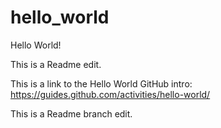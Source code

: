 # hello_world
Hello World!

This is a Readme edit.

This is a link to the Hello World GitHub intro: https://guides.github.com/activities/hello-world/

This is a Readme branch edit.
